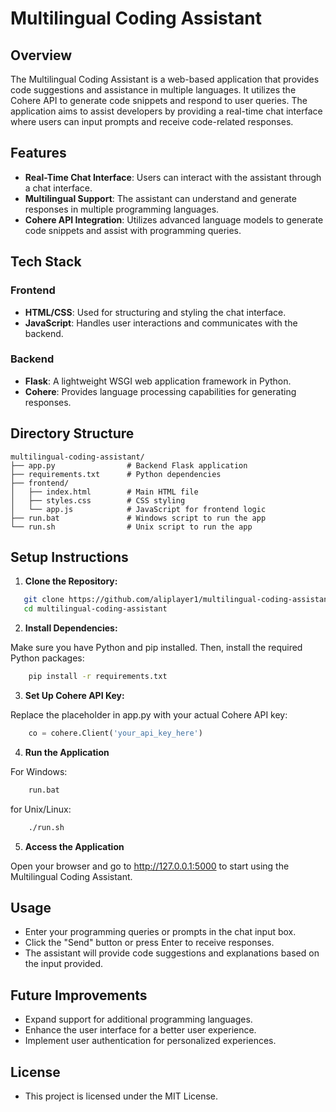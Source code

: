 # Multilingual Coding Assistant

## Overview

The Multilingual Coding Assistant is a web-based application that provides code suggestions and assistance in multiple languages. It utilizes the Cohere API to generate code snippets and respond to user queries. The application aims to assist developers by providing a real-time chat interface where users can input prompts and receive code-related responses.

## Features

- **Real-Time Chat Interface**: Users can interact with the assistant through a chat interface.
- **Multilingual Support**: The assistant can understand and generate responses in multiple programming languages.
- **Cohere API Integration**: Utilizes advanced language models to generate code snippets and assist with programming queries.

## Tech Stack

### Frontend

- **HTML/CSS**: Used for structuring and styling the chat interface.
- **JavaScript**: Handles user interactions and communicates with the backend.

### Backend

- **Flask**: A lightweight WSGI web application framework in Python.
- **Cohere**: Provides language processing capabilities for generating responses.

## Directory Structure

```plaintext
multilingual-coding-assistant/
├── app.py                # Backend Flask application
├── requirements.txt      # Python dependencies
├── frontend/
│   ├── index.html        # Main HTML file
│   ├── styles.css        # CSS styling
│   └── app.js            # JavaScript for frontend logic
├── run.bat               # Windows script to run the app
└── run.sh                # Unix script to run the app
```

## Setup Instructions

1. **Clone the Repository:**

```bash
   git clone https://github.com/aliplayer1/multilingual-coding-assistant.git
   cd multilingual-coding-assistant
```

2. **Install Dependencies:**

Make sure you have Python and pip installed. Then, install the required Python packages:

```bash
    pip install -r requirements.txt
```

3. **Set Up Cohere API Key:**

Replace the placeholder in app.py with your actual Cohere API key:

```python
    co = cohere.Client('your_api_key_here')
```

4. **Run the Application**

For Windows:

```bash
    run.bat
```

for Unix/Linux:

```bash
    ./run.sh
```

5. **Access the Application**

Open your browser and go to http://127.0.0.1:5000 to start using the Multilingual Coding Assistant.

## Usage

- Enter your programming queries or prompts in the chat input box.
- Click the "Send" button or press Enter to receive responses.
- The assistant will provide code suggestions and explanations based on the input provided.

## Future Improvements

- Expand support for additional programming languages.
- Enhance the user interface for a better user experience.
- Implement user authentication for personalized experiences.

## License

- This project is licensed under the MIT License.